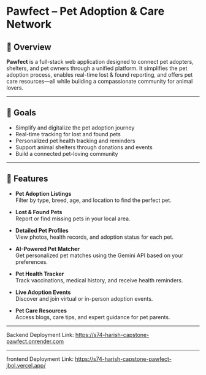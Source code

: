 # Pawfect – Pet Adoption & Care Network

## 🐾 Overview

**Pawfect** is a full-stack web application designed to connect pet adopters, shelters, and pet owners through a unified platform. It simplifies the pet adoption process, enables real-time lost & found reporting, and offers pet care resources—all while building a compassionate community for animal lovers.

---

## 🎯 Goals

- Simplify and digitalize the pet adoption journey  
- Real-time tracking for lost and found pets  
- Personalized pet health tracking and reminders  
- Support animal shelters through donations and events  
- Build a connected pet-loving community  

---

## 🚀 Features

- **Pet Adoption Listings**  
  Filter by type, breed, age, and location to find the perfect pet.

- **Lost & Found Pets**  
  Report or find missing pets in your local area.

- **Detailed Pet Profiles**  
  View photos, health records, and adoption status for each pet.

- **AI-Powered Pet Matcher**  
  Get personalized pet matches using the Gemini API based on your preferences.

- **Pet Health Tracker**  
  Track vaccinations, medical history, and receive health reminders.

- **Live Adoption Events**  
  Discover and join virtual or in-person adoption events.

- **Pet Care Resources**  
  Access blogs, care tips, and expert guidance for pet parents.

---

Backend Deployment Link:
https://s74-harish-capstone-pawfect.onrender.com

---
frontend Deployment Link:
https://s74-harish-capstone-pawfect-jbol.vercel.app/


